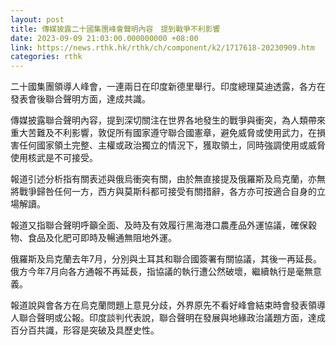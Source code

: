 ```yaml
---
layout: post
title: 傳媒披露二十國集團峰會聲明內容　提到戰爭不利影響
date: 2023-09-09 21:03:00.000000000 +08:00
link: https://news.rthk.hk/rthk/ch/component/k2/1717618-20230909.htm
categories: rthk
---
```


二十國集團領導人峰會，一連兩日在印度新德里舉行。印度總理莫迪透露，各方在發表會後聯合聲明方面，達成共識。

傳媒披露聯合聲明內容，提到深切關注在世界各地發生的戰爭與衝突，為人類帶來重大苦難及不利影響，敦促所有國家遵守聯合國憲章，避免威脅或使用武力，在損害任何國家領土完整、主權或政治獨立的情況下，獲取領土，同時強調使用或威脅使用核武是不可接受。

報道引述分析指有關表述與俄烏衝突有關，由於無直接提及俄羅斯及烏克蘭，亦無將戰爭歸咎任何一方，西方與莫斯科都可接受有關措辭，各方亦可按適合自身的立場解讀。

報道又指聯合聲明呼籲全面、及時及有效履行黑海港口農產品外運協議，確保穀物、食品及化肥可即時及暢通無阻地外運。

俄羅斯及烏克蘭去年7月，分別與土耳其和聯合國簽署有關協議，其後一再延長。俄方今年7月向各方通報不再延長，指協議的執行遭公然破壞，繼續執行是毫無意義。

報道說與會各方在烏克蘭問題上意見分歧，外界原先不看好峰會結束時會發表領導人聯合聲明或公報。印度談判代表說，聯合聲明在發展與地緣政治議題方面，達成百分百共識，形容是突破及具歷史性。
